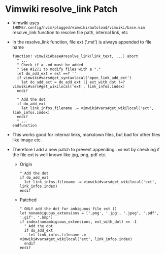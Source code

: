 # Vimwiki resolve_link Patch

- Vimwiki uses `$HOME/.config/nvim/plugged/vimwiki/autoload/vimwiki/base.vim` resolve_link function to resolve file path, internal link, etc

- In the resolve_link function, file ext ('.md') is always appended to file name

  ```vim
  function! vimwiki#base#resolve_link(link_text, ...) abort
    " ...
    " Check if a .md must be added
    " See #1271 to modify files with a "."
    let do_add_ext = ext ==? ''
    if vimwiki#vars#get_syntaxlocal('open_link_add_ext')
      let do_add_ext = do_add_ext || ext_with_dot !=? vimwiki#vars#get_wikilocal('ext', link_infos.index)
    endif

    " Add the dot
    if do_add_ext
      let link_infos.filename .= vimwiki#vars#get_wikilocal('ext', link_infos.index)
    endif
    " ...
  endfunction
  ```

- This works good for internal links, markdown files, but bad for other files like image etc.

- Therefore I add a new patch to prevent appending `.md` ext by checking if the file ext is well known like jpg, png, pdf etc.

  - Origin

    ```vim
    " Add the dot
    if do_add_ext
      let link_infos.filename .= vimwiki#vars#get_wikilocal('ext', link_infos.index)
    endif
    ```

  - Patched

    ```vim
    " ONLY add the dot for ambiguous file ext ()
    let nonambiguous_extensions = ['.png', '.jpg', '.jpeg', '.pdf', '.gif', '.bmp']
    if index(nonambiguous_extensions, ext_with_dot) == -1
      " Add the dot
      if do_add_ext
        let link_infos.filename .= vimwiki#vars#get_wikilocal('ext', link_infos.index)
      endif
    endif
    ```
